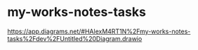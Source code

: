 # my-works-notes-tasks
https://app.diagrams.net/#HAlexM4RT1N%2Fmy-works-notes-tasks%2Fdev%2FUntitled%20Diagram.drawio
